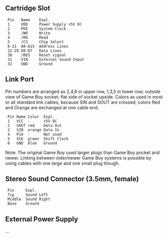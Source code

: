 ## Cartridge Slot

```
 Pin   Name    Expl.
 1     VDD     Power Supply +5V DC
 2     PHI     System Clock
 3     /WR     Write
 4     /RD     Read
 5     /CS     Chip Select
 6-21  A0-A15  Address Lines
 22-29 D0-D7   Data Lines
 30    /RES    Reset signal
 31    VIN     External Sound Input
 32    GND     Ground
```

## Link Port

Pin numbers are arranged as 2,4,6 in upper row, 1,3,5 in lower row;
outside view of Game Boy socket; flat side of socket upside. Colors as
used in most or all standard link cables, because SIN and SOUT are
crossed, colors Red and Orange are exchanged at one cable end.

```
 Pin Name Color  Expl.
 1   VCC  -      +5V DC
 2   SOUT red    Data Out
 3   SIN  orange Data In
 4   P14  -      Not used
 5   SCK  green  Shift Clock
 6   GND  blue   Ground
```

Note: The original Game Boy used larger plugs than Game Boy pocket and
newer. Linking between older/newer Game Boy systems is possible by using cables
with one large and one small plug though.

## Stereo Sound Connector (3.5mm, female)

```
 Pin     Expl.
 Tip     Sound Left
 Middle  Sound Right
 Base    Ground
```

## External Power Supply

...

